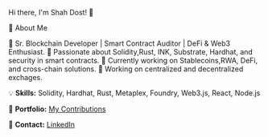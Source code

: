 Hi there, I'm Shah Dost! 👋



🚀 About Me

🔹 Sr. Blockchain Developer | Smart Contract Auditor | DeFi & Web3 Enthusiast.
🔹 Passionate about Solidity,Rust, INK, Substrate, Hardhat, and security in smart contracts.
🔹 Currently working on Stablecoins,RWA, DeFi, and cross-chain solutions.
🔹 Working on centralized and decentralized exchages.

💡 **Skills:** Solidity, Hardhat, Rust, Metaplex, Foundry, Web3.js, React, Node.js  

🔗 **Portfolio:** [My Contributions](https://linktr.ee/Shah_Dost)

📩 **Contact:** [LinkedIn](https://www.linkedin.com/in/shahdostofficial/)  
